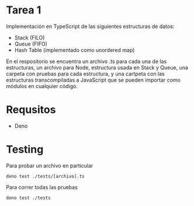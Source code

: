 # Tarea 1

Implementación en TypeScript de las siguientes estructuras de datos:

- Stack (FILO)
- Queue (FIFO)
- Hash Table (implementado como unordered map)

En el respositorio se encuentra un archivo .ts para cada una de las estructuras, un archivo para Node, estructura usada en Stack y Queue, una carpeta con pruebas para cada estructura, y una cartpeta con las estructuras transcompiladas a JavaScript que se pueden importar como módulos en cualquier código.

# Requsitos

- Deno

# Testing

Para probar un archivo en particular

```
deno test ./tests/[archivo].ts
```

Para correr todas las pruebas

```
deno test ./tests
```